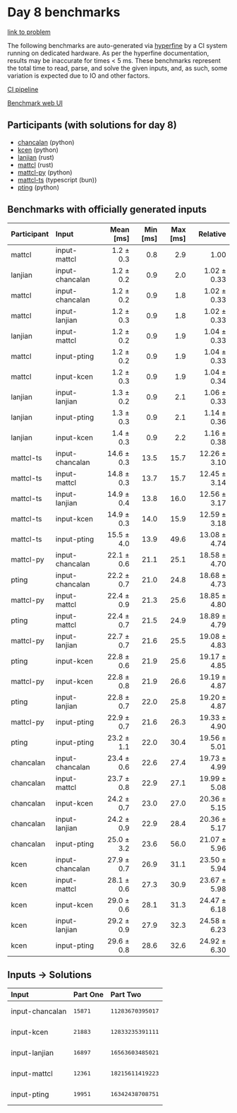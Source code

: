 # Day 8 benchmarks

[link to problem](https://adventofcode.com/2023/day/8)

The following benchmarks are auto-generated via
[hyperfine](https://github.com/sharkdp/hyperfine) by a CI system running on
dedicated hardware. As per the hyperfine documentation, results may be
inaccurate for times < 5 ms. These benchmarks represent the total time to read,
parse, and solve the given inputs, and, as such, some variation is expected due
to IO and other factors.

[CI pipeline](http://ci.papercode.net:8080/teams/main/pipelines/aoc2023)

[Benchmark web UI](https://aoc.ancalagon.black)


## Participants (with solutions for day 8)

- [chancalan](https://github.com/chancalan/aoc2023) (python)
- [kcen](https://github.com/kcen/aoc2023) (python)
- [lanjian](https://github.com/lanjian/aoc-2023) (rust)
- [mattcl](https://github.com/mattcl/aoc2023) (rust)
- [mattcl-py](https://github.com/mattcl/aoc2023-py) (python)
- [mattcl-ts](https://github.com/mattcl/aoc2023-js) (typescript (bun))
- [pting](https://github.com/pting/aoc2023) (python)


## Benchmarks with officially generated inputs

| Participant | Input | Mean [ms] | Min [ms] | Max [ms] | Relative |
|:---|:---|---:|---:|---:|---:|
| mattcl | input-mattcl | 1.2 ± 0.3 | 0.8 | 2.9 | 1.00 |
| lanjian | input-chancalan | 1.2 ± 0.2 | 0.9 | 2.0 | 1.02 ± 0.33 |
| mattcl | input-chancalan | 1.2 ± 0.2 | 0.9 | 1.8 | 1.02 ± 0.33 |
| mattcl | input-lanjian | 1.2 ± 0.3 | 0.9 | 1.8 | 1.02 ± 0.33 |
| lanjian | input-mattcl | 1.2 ± 0.2 | 0.9 | 1.9 | 1.04 ± 0.33 |
| mattcl | input-pting | 1.2 ± 0.2 | 0.9 | 1.9 | 1.04 ± 0.33 |
| mattcl | input-kcen | 1.2 ± 0.3 | 0.9 | 1.9 | 1.04 ± 0.34 |
| lanjian | input-lanjian | 1.3 ± 0.2 | 0.9 | 2.1 | 1.06 ± 0.33 |
| lanjian | input-pting | 1.3 ± 0.3 | 0.9 | 2.1 | 1.14 ± 0.36 |
| lanjian | input-kcen | 1.4 ± 0.3 | 0.9 | 2.2 | 1.16 ± 0.38 |
| mattcl-ts | input-chancalan | 14.6 ± 0.3 | 13.5 | 15.7 | 12.26 ± 3.10 |
| mattcl-ts | input-mattcl | 14.8 ± 0.3 | 13.7 | 15.7 | 12.45 ± 3.14 |
| mattcl-ts | input-lanjian | 14.9 ± 0.4 | 13.8 | 16.0 | 12.56 ± 3.17 |
| mattcl-ts | input-kcen | 14.9 ± 0.3 | 14.0 | 15.9 | 12.59 ± 3.18 |
| mattcl-ts | input-pting | 15.5 ± 4.0 | 13.9 | 49.6 | 13.08 ± 4.74 |
| mattcl-py | input-chancalan | 22.1 ± 0.6 | 21.1 | 25.1 | 18.58 ± 4.70 |
| pting | input-chancalan | 22.2 ± 0.7 | 21.0 | 24.8 | 18.68 ± 4.73 |
| mattcl-py | input-mattcl | 22.4 ± 0.9 | 21.3 | 25.6 | 18.85 ± 4.80 |
| pting | input-mattcl | 22.4 ± 0.7 | 21.5 | 24.9 | 18.89 ± 4.79 |
| mattcl-py | input-lanjian | 22.7 ± 0.7 | 21.6 | 25.5 | 19.08 ± 4.83 |
| pting | input-kcen | 22.8 ± 0.6 | 21.9 | 25.6 | 19.17 ± 4.85 |
| mattcl-py | input-kcen | 22.8 ± 0.8 | 21.9 | 26.6 | 19.19 ± 4.87 |
| pting | input-lanjian | 22.8 ± 0.7 | 22.0 | 25.8 | 19.20 ± 4.87 |
| mattcl-py | input-pting | 22.9 ± 0.7 | 21.6 | 26.3 | 19.33 ± 4.90 |
| pting | input-pting | 23.2 ± 1.1 | 22.0 | 30.4 | 19.56 ± 5.01 |
| chancalan | input-chancalan | 23.4 ± 0.6 | 22.6 | 27.4 | 19.73 ± 4.99 |
| chancalan | input-mattcl | 23.7 ± 0.8 | 22.9 | 27.1 | 19.99 ± 5.08 |
| chancalan | input-kcen | 24.2 ± 0.7 | 23.0 | 27.0 | 20.36 ± 5.15 |
| chancalan | input-lanjian | 24.2 ± 0.9 | 22.9 | 28.4 | 20.36 ± 5.17 |
| chancalan | input-pting | 25.0 ± 3.2 | 23.6 | 56.0 | 21.07 ± 5.96 |
| kcen | input-chancalan | 27.9 ± 0.7 | 26.9 | 31.1 | 23.50 ± 5.94 |
| kcen | input-mattcl | 28.1 ± 0.6 | 27.3 | 30.9 | 23.67 ± 5.98 |
| kcen | input-kcen | 29.0 ± 0.6 | 28.1 | 31.3 | 24.47 ± 6.18 |
| kcen | input-lanjian | 29.2 ± 0.9 | 27.9 | 32.3 | 24.58 ± 6.23 |
| kcen | input-pting | 29.6 ± 0.8 | 28.6 | 32.6 | 24.92 ± 6.30 |


## Inputs -> Solutions

| Input | Part One | Part Two |
|:---|:---|:---|
|input-chancalan|<pre>15871</pre>|<pre>11283670395017</pre>|
|input-kcen|<pre>21883</pre>|<pre>12833235391111</pre>|
|input-lanjian|<pre>16897</pre>|<pre>16563603485021</pre>|
|input-mattcl|<pre>12361</pre>|<pre>18215611419223</pre>|
|input-pting|<pre>19951</pre>|<pre>16342438708751</pre>|